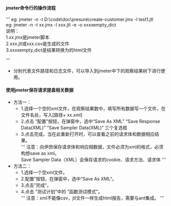 #### jmeter命令行的操作流程
'''
eg: jmeter -n -t D:\code\doc\presure\create-customer.jmx -l test1.jtl  
eg: jmeter -n -t xx.jmx -l xxx.jtl -e -o xxxxempty_dict    
说明：  
1.xx.jmx是jmeter脚本  
2.xxx.jtl或xxx.csv是生成的文件  
3.xxxxempty_dict是结果转换为的html文件  

'''
- 分别代表文件路径和日志文件，可以导入到jmeter中下的观察结果树下进行使用。

#### 使用jmeter保存请求提盒相关数据
- 方法一：
  - 1.选择一个空的xml文件，在观察结果数中，填写所有数据写一个文件，在文件名处，写入[路径+ xx.xml]
  - 2.点击 “配置”按钮，在弹窗中，选中“Save As XML” “Save Response Data(XML)” “Save Sampler Data(XML)” 三个复选框
  - 3.点击完成，当在此重新打开时，可以查看之前的请求体和数据相应结果。  
'''
注意：向伊昂保存请求体和响应相数据，文件必须为xml的格式，必须构想save as xml。  
Save Sampler Data（XML）会保存请求的cookie、请求方法、请求体
'''  
- 方法二：
  - 1.选择一个空xml文件。
  - 2.配置”按钮，在弹窗中，选中“Save As XML“。
  - 3.点击”完成“。
  - 4.点击 ”测试计划“中的 “函数测试模式”。  
'''
注意：xml不能像csv，jtl文件一样生成html报告，需要与ant集成。
'''
